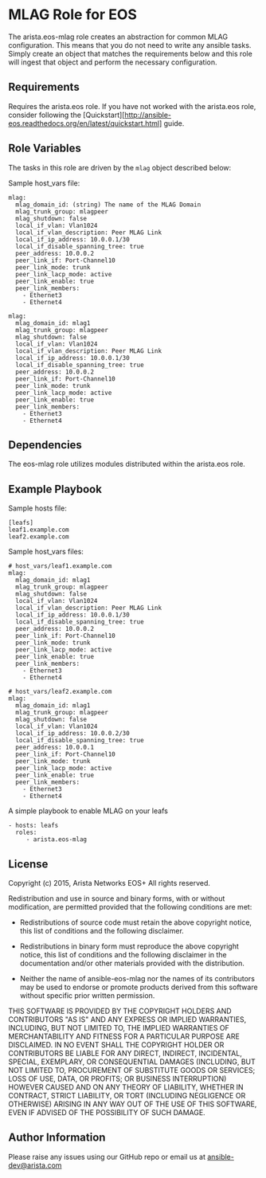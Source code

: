 MLAG Role for EOS
=================

The arista.eos-mlag role creates an abstraction for common MLAG configuration.
This means that you do not need to write any ansible tasks. Simply create
an object that matches the requirements below and this role will ingest that
object and perform the necessary configuration.

Requirements
------------

Requires the arista.eos role.  If you have not worked with the arista.eos role,
consider following the [Quickstart][http://ansible-eos.readthedocs.org/en/latest/quickstart.html] guide.

Role Variables
--------------

The tasks in this role are driven by the ``mlag`` object described below:

Sample host_vars file:

    mlag:
      mlag_domain_id: (string) The name of the MLAG Domain
      mlag_trunk_group: mlagpeer
      mlag_shutdown: false
      local_if_vlan: Vlan1024
      local_if_vlan_description: Peer MLAG Link
      local_if_ip_address: 10.0.0.1/30
      local_if_disable_spanning_tree: true
      peer_address: 10.0.0.2
      peer_link_if: Port-Channel10
      peer_link_mode: trunk
      peer_link_lacp_mode: active
      peer_link_enable: true
      peer_link_members:
        - Ethernet3
        - Ethernet4

    mlag:
      mlag_domain_id: mlag1
      mlag_trunk_group: mlagpeer
      mlag_shutdown: false
      local_if_vlan: Vlan1024
      local_if_vlan_description: Peer MLAG Link
      local_if_ip_address: 10.0.0.1/30
      local_if_disable_spanning_tree: true
      peer_address: 10.0.0.2
      peer_link_if: Port-Channel10
      peer_link_mode: trunk
      peer_link_lacp_mode: active
      peer_link_enable: true
      peer_link_members:
        - Ethernet3
        - Ethernet4


Dependencies
------------

The eos-mlag role utilizes modules distributed within the arista.eos role.

Example Playbook
----------------

Sample hosts file:

    [leafs]
    leaf1.example.com
    leaf2.example.com

Sample host_vars files:

    # host_vars/leaf1.example.com
    mlag:
      mlag_domain_id: mlag1
      mlag_trunk_group: mlagpeer
      mlag_shutdown: false
      local_if_vlan: Vlan1024
      local_if_vlan_description: Peer MLAG Link
      local_if_ip_address: 10.0.0.1/30
      local_if_disable_spanning_tree: true
      peer_address: 10.0.0.2
      peer_link_if: Port-Channel10
      peer_link_mode: trunk
      peer_link_lacp_mode: active
      peer_link_enable: true
      peer_link_members:
        - Ethernet3
        - Ethernet4

    # host_vars/leaf2.example.com
    mlag:
      mlag_domain_id: mlag1
      mlag_trunk_group: mlagpeer
      mlag_shutdown: false
      local_if_vlan: Vlan1024
      local_if_ip_address: 10.0.0.2/30
      local_if_disable_spanning_tree: true
      peer_address: 10.0.0.1
      peer_link_if: Port-Channel10
      peer_link_mode: trunk
      peer_link_lacp_mode: active
      peer_link_enable: true
      peer_link_members:
        - Ethernet3
        - Ethernet4



A simple playbook to enable MLAG on your leafs

    - hosts: leafs
      roles:
         - arista.eos-mlag

License
-------

Copyright (c) 2015, Arista Networks EOS+
All rights reserved.

Redistribution and use in source and binary forms, with or without
modification, are permitted provided that the following conditions are met:

* Redistributions of source code must retain the above copyright notice, this
  list of conditions and the following disclaimer.

* Redistributions in binary form must reproduce the above copyright notice,
  this list of conditions and the following disclaimer in the documentation
  and/or other materials provided with the distribution.

* Neither the name of ansible-eos-mlag nor the names of its
  contributors may be used to endorse or promote products derived from
  this software without specific prior written permission.

THIS SOFTWARE IS PROVIDED BY THE COPYRIGHT HOLDERS AND CONTRIBUTORS "AS IS"
AND ANY EXPRESS OR IMPLIED WARRANTIES, INCLUDING, BUT NOT LIMITED TO, THE
IMPLIED WARRANTIES OF MERCHANTABILITY AND FITNESS FOR A PARTICULAR PURPOSE ARE
DISCLAIMED. IN NO EVENT SHALL THE COPYRIGHT HOLDER OR CONTRIBUTORS BE LIABLE
FOR ANY DIRECT, INDIRECT, INCIDENTAL, SPECIAL, EXEMPLARY, OR CONSEQUENTIAL
DAMAGES (INCLUDING, BUT NOT LIMITED TO, PROCUREMENT OF SUBSTITUTE GOODS OR
SERVICES; LOSS OF USE, DATA, OR PROFITS; OR BUSINESS INTERRUPTION) HOWEVER
CAUSED AND ON ANY THEORY OF LIABILITY, WHETHER IN CONTRACT, STRICT LIABILITY,
OR TORT (INCLUDING NEGLIGENCE OR OTHERWISE) ARISING IN ANY WAY OUT OF THE USE
OF THIS SOFTWARE, EVEN IF ADVISED OF THE POSSIBILITY OF SUCH DAMAGE.

Author Information
------------------

Please raise any issues using our GitHub repo or email us at ansible-dev@arista.com
